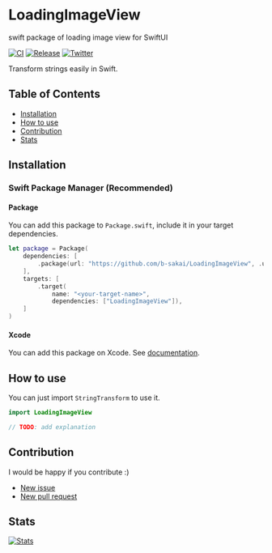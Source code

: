 # LoadingImageView
swift package of loading image view for SwiftUI

[![CI](https://github.com/b-sakai/LoadingImageView/actions/workflows/main.yml/badge.svg?branch=main)](https://github.com/uhooi/swift-string-transform/actions/workflows/main.yml)
[![Release](https://img.shields.io/github/v/release/b-sakai/LoadingImageView)](https://github.com/b-sakai/LoadingImageView/releases/latest)
[![Twitter](https://img.shields.io/twitter/follow/serotoninapp?style=social)](https://twitter.com/serotoninapp)

Transform strings easily in Swift.

## Table of Contents

- [Installation](#installation)
- [How to use](#how-to-use)
- [Contribution](#contribution)
- [Stats](#stats)

## Installation

### Swift Package Manager (Recommended)

#### Package

You can add this package to `Package.swift`, include it in your target dependencies.


```swift
let package = Package(
    dependencies: [
        .package(url: "https://github.com/b-sakai/LoadingImageView", .upToNextMajor(from: "0.1.0")),
    ],
    targets: [
        .target(
            name: "<your-target-name>",
            dependencies: ["LoadingImageView"]),
    ]
)
```

#### Xcode

You can add this package on Xcode.
See [documentation](https://developer.apple.com/documentation/swift_packages/adding_package_dependencies_to_your_app).


## How to use

You can just import `StringTransform` to use it.

```swift
import LoadingImageView

// TODO: add explanation
```

## Contribution

I would be happy if you contribute :)

- [New issue](https://github.com/b-sakai/LoadingImageView/issues/new)
- [New pull request](https://github.com/b-sakai/LoadingImageView/compare)

## Stats

[![Stats](https://repobeats.axiom.co/api/embed/3b9229c64d59197051a610e702ffb2cc822db648.svg "Repobeats analytics image")](https://github.com/b-sakai/LoadingImageView)
